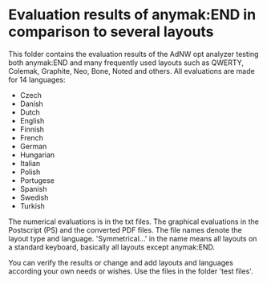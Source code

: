 # Evaluation results of anymak:END in comparison to several layouts

This folder contains the evaluation results of the AdNW opt analyzer testing both anymak:END and many frequently used layouts such as QWERTY, Colemak, Graphite, Neo, Bone, Noted and others. All evaluations are made for 14 languages: 

* Czech
* Danish
* Dutch
* English
* Finnish
* French
* German
* Hungarian
* Italian
* Polish
* Portugese
* Spanish
* Swedish
* Turkish

The numerical evaluations is in the txt files. The graphical evaluations in the Postscript (PS) and the converted PDF files. The file names denote the layout type and language. 'Symmetrical...' in the name means all layouts on a standard keyboard, basically all layouts except anymak:END.

You can verify the results or change and add layouts and languages according your own needs or wishes. Use the files in the folder 'test files'.
